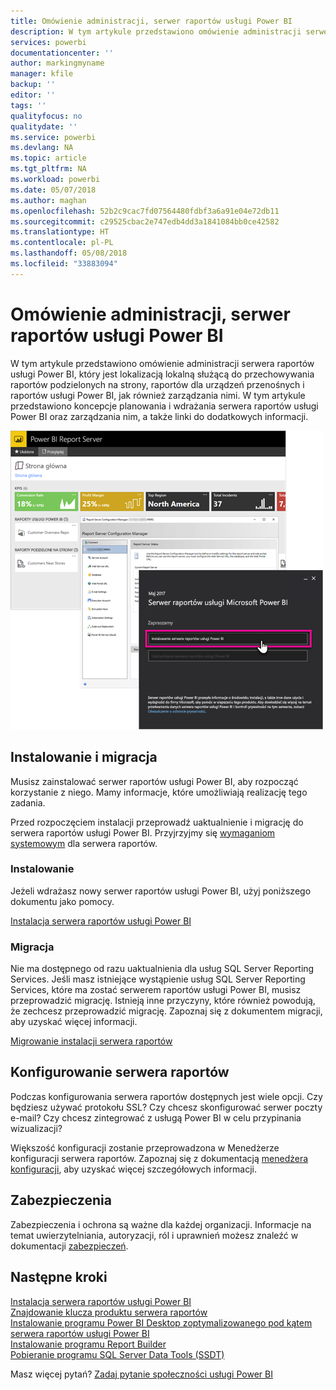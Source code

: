 ```yaml
---
title: Omówienie administracji, serwer raportów usługi Power BI
description: W tym artykule przedstawiono omówienie administracji serwera raportów usługi Power BI, który jest lokalizacją lokalną służącą do przechowywania raportów podzielonych na strony, raportów dla urządzeń przenośnych i raportów usługi Power BI, jak również zarządzania nimi.
services: powerbi
documentationcenter: ''
author: markingmyname
manager: kfile
backup: ''
editor: ''
tags: ''
qualityfocus: no
qualitydate: ''
ms.service: powerbi
ms.devlang: NA
ms.topic: article
ms.tgt_pltfrm: NA
ms.workload: powerbi
ms.date: 05/07/2018
ms.author: maghan
ms.openlocfilehash: 52b2c9cac7fd07564480fdbf3a6a91e04e72db11
ms.sourcegitcommit: c29525cbac2e747edb4dd3a1841084bb0ce42582
ms.translationtype: HT
ms.contentlocale: pl-PL
ms.lasthandoff: 05/08/2018
ms.locfileid: "33883094"
---
```

# <a name="admin-overview-power-bi-report-server"></a>Omówienie administracji, serwer raportów usługi Power BI
W tym artykule przedstawiono omówienie administracji serwera raportów usługi Power BI, który jest lokalizacją lokalną służącą do przechowywania raportów podzielonych na strony, raportów dla urządzeń przenośnych i raportów usługi Power BI, jak również zarządzania nimi. W tym artykule przedstawiono koncepcje planowania i wdrażania serwera raportów usługi Power BI oraz zarządzania nim, a także linki do dodatkowych informacji.

![](media/admin-handbook-overview/admin-handbook.png)



## <a name="installing-and-migration"></a>Instalowanie i migracja
Musisz zainstalować serwer raportów usługi Power BI, aby rozpocząć korzystanie z niego. Mamy informacje, które umożliwiają realizację tego zadania.

Przed rozpoczęciem instalacji przeprowadź uaktualnienie i migrację do serwera raportów usługi Power BI. Przyjrzyjmy się [wymaganiom systemowym](system-requirements.md) dla serwera raportów.

### <a name="installing"></a>Instalowanie
Jeżeli wdrażasz nowy serwer raportów usługi Power BI, użyj poniższego dokumentu jako pomocy. 

[Instalacja serwera raportów usługi Power BI](install-report-server.md)

### <a name="migration"></a>Migracja
Nie ma dostępnego od razu uaktualnienia dla usług SQL Server Reporting Services. Jeśli masz istniejące wystąpienie usług SQL Server Reporting Services, które ma zostać serwerem raportów usługi Power BI, musisz przeprowadzić migrację. Istnieją inne przyczyny, które również powodują, że zechcesz przeprowadzić migrację. Zapoznaj się z dokumentem migracji, aby uzyskać więcej informacji.

[Migrowanie instalacji serwera raportów](migrate-report-server.md)

## <a name="configuring-your-report-server"></a>Konfigurowanie serwera raportów
Podczas konfigurowania serwera raportów dostępnych jest wiele opcji. Czy będziesz używać protokołu SSL? Czy chcesz skonfigurować serwer poczty e-mail? Czy chcesz zintegrować z usługą Power BI w celu przypinania wizualizacji?

Większość konfiguracji zostanie przeprowadzona w Menedżerze konfiguracji serwera raportów. Zapoznaj się z dokumentacją [menedżera konfiguracji](https://docs.microsoft.com/sql/reporting-services/install-windows/reporting-services-configuration-manager-native-mode), aby uzyskać więcej szczegółowych informacji.

## <a name="security"></a>Zabezpieczenia
Zabezpieczenia i ochrona są ważne dla każdej organizacji. Informacje na temat uwierzytelniania, autoryzacji, ról i uprawnień możesz znaleźć w dokumentacji [zabezpieczeń](https://docs.microsoft.com/sql/reporting-services/security/reporting-services-security-and-protection).

## <a name="next-steps"></a>Następne kroki
[Instalacja serwera raportów usługi Power BI](install-report-server.md)  
[Znajdowanie klucza produktu serwera raportów](find-product-key.md)  
[Instalowanie programu Power BI Desktop zoptymalizowanego pod kątem serwera raportów usługi Power BI](install-powerbi-desktop.md)  
[Instalowanie programu Report Builder](https://docs.microsoft.com/sql/reporting-services/install-windows/install-report-builder)  
[Pobieranie programu SQL Server Data Tools (SSDT)](http://go.microsoft.com/fwlink/?LinkID=616714)

Masz więcej pytań? [Zadaj pytanie społeczności usługi Power BI](https://community.powerbi.com/)

